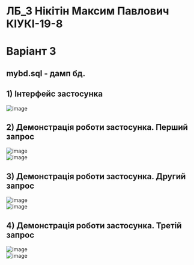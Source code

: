 # ЛБ_3 Нікітін Максим Павлович<br/> КІУКІ-19-8 <br/>
# Варіант 3 <br/>
## mybd.sql - дамп бд.
## 1) Інтерфейс застосунка<br/>
![image](https://user-images.githubusercontent.com/131157753/233118925-88df9249-19f9-4938-9375-f27b7f04f7bf.png)<br/>
## 2) Демонстрація роботи застосунка. Перший запрос<br/>
![image](https://user-images.githubusercontent.com/131157753/233119024-cd83bbd1-f42f-4232-88e2-50eeedd776ef.png)<br/>
![image](https://user-images.githubusercontent.com/131157753/233119099-34f007df-bfad-4575-8ae4-39352431da00.png)<br/>
## 3) Демонстрація роботи застосунка. Другий запрос <br/>
![image](https://user-images.githubusercontent.com/131157753/233119160-865b5a56-d3fa-4015-be05-5efa252401ac.png)<br/>
![image](https://user-images.githubusercontent.com/131157753/233119197-20f11943-1280-4b4b-96e0-1eda26d30109.png)<br/>
## 4) Демонстрація роботи застосунка. Третій запрос <br/>
![image](https://user-images.githubusercontent.com/131157753/233119240-34ee22c5-ace0-4e82-96d9-eeec1dc747ff.png)<br/>
![image](https://user-images.githubusercontent.com/131157753/233119294-80d305a4-3f04-489f-85b0-ea36f85eb6c0.png)<br/>
